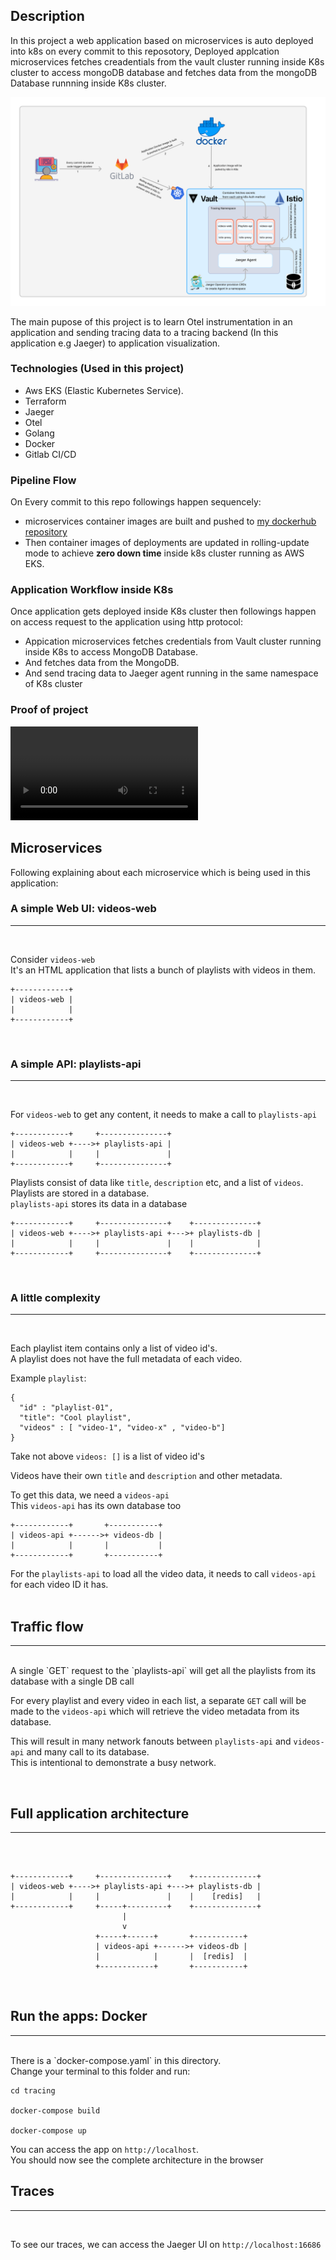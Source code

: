 ## Description

In this project a web application based on microservices is auto deployed into k8s on every commit to this reposotory, Deployed applcation microservices fetches creadentials from the vault cluster running inside K8s cluster to access mongoDB database and fetches data from the mongoDB Database runnning inside K8s cluster.

![image](AutoDeploymentUsingGitlab&traceMonitoringUsingJaeger.png)
<br/>

The main pupose of this project is to learn Otel instrumentation in an application and sending tracing data to a tracing backend (In this application e.g Jaeger) to application visualization.

### Technologies (Used in this project)

- Aws EKS (Elastic Kubernetes Service).
- Terraform
- Jaeger
- Otel
- Golang
- Docker
- Gitlab CI/CD

### Pipeline Flow

On Every commit to this repo followings happen sequencely:

- microservices container images are built and pushed to [my dockerhub repository](https://hub.docker.com/repository/docker/mdsahiloss/jaeger-tracing/general)
- Then container images of deployments are updated in rolling-update mode to achieve **zero down time** inside k8s cluster running as AWS EKS.

### Application Workflow inside K8s

Once application gets deployed inside K8s cluster then followings happen on access request to the application using http protocol:

- Appication microservices fetches credentials from Vault cluster running inside K8s to access MongoDB Database.
- And fetches data from the MongoDB.
- And send tracing data to Jaeger agent running in the same namespace of K8s cluster

### Proof of project 

![working-video](tracing-working-video.mp4)

## Microservices

Following explaining about each microservice which is being used in this application:

### A simple Web UI: videos-web

<hr/>
<br/>

Consider `videos-web` <br/>
It's an HTML application that lists a bunch of playlists with videos in them.

```
+------------+
| videos-web |
|            |
+------------+
```

<br/>

### A simple API: playlists-api

<hr/>
<br/>

For `videos-web` to get any content, it needs to make a call to `playlists-api`

```
+------------+     +---------------+
| videos-web +---->+ playlists-api |
|            |     |               |
+------------+     +---------------+

```

Playlists consist of data like `title`, `description` etc, and a list of `videos`. <br/>
Playlists are stored in a database. <br/>
`playlists-api` stores its data in a database

```
+------------+     +---------------+    +--------------+
| videos-web +---->+ playlists-api +--->+ playlists-db |
|            |     |               |    |              |
+------------+     +---------------+    +--------------+

```

<br/>

### A little complexity

<hr/>
<br/>

Each playlist item contains only a list of video id's. <br/>
A playlist does not have the full metadata of each video. <br/>

Example `playlist`:

```
{
  "id" : "playlist-01",
  "title": "Cool playlist",
  "videos" : [ "video-1", "video-x" , "video-b"]
}
```

Take not above `videos: []` is a list of video id's <br/>

Videos have their own `title` and `description` and other metadata. <br/>

To get this data, we need a `videos-api` <br/>
This `videos-api` has its own database too <br/>

```
+------------+       +-----------+
| videos-api +------>+ videos-db |
|            |       |           |
+------------+       +-----------+
```

For the `playlists-api` to load all the video data, it needs to call `videos-api` for each video ID it has.<br/>
<br/>

## Traffic flow

<hr/>
<br/>
A single `GET` request to the `playlists-api` will get all the playlists 
from its database with a single DB call <br/>

For every playlist and every video in each list, a separate `GET` call will be made to the `videos-api` which will
retrieve the video metadata from its database. <br/>

This will result in many network fanouts between `playlists-api` and `videos-api` and many call to its database. <br/>
This is intentional to demonstrate a busy network.

<br/>

## Full application architecture

<hr/>
<br/>

```

+------------+     +---------------+    +--------------+
| videos-web +---->+ playlists-api +--->+ playlists-db |
|            |     |               |    |    [redis]   |
+------------+     +-----+---------+    +--------------+
                         |
                         v
                   +-----+------+       +-----------+
                   | videos-api +------>+ videos-db |
                   |            |       |  [redis]  |
                   +------------+       +-----------+

```

<br/>

## Run the apps: Docker

<hr/>
<br/>
There is a `docker-compose.yaml`  in this directory. <br/>
Change your terminal to this folder and run:

```
cd tracing

docker-compose build

docker-compose up

```

You can access the app on `http://localhost`. <br/>
You should now see the complete architecture in the browser
<br/>

## Traces

<hr/>
<br/>

To see our traces, we can access the Jaeger UI on `http://localhost:16686`
